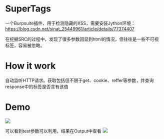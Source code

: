# SuperTags
一个Burpsuite插件，用于检测隐藏的XSS，需要安装Jython环境：https://blog.csdn.net/sinat_25449961/article/details/77374407

在挖掘SRC的过程中，发现了很多参数回显到html的情况，但往往是一些不可视标签，容易被忽略。

# How it work
自动监听HTTP请求。获取包括但不限于get、cookie、reffer等参数，并查询response中的标签是否含有该值


# Demo
![](http://static.zybuluo.com/1160307775/k6jqghl8fgk7de1r8s4vw17u/image_1d76pe1bihb110g88k617aqgha9.png)

可以看到test参数可以利用，结果在Output中查看
![](http://static.zybuluo.com/1160307775/5hlk0q563e4rpwv29mujrljq/image_1d76phstmb8d1vqo1l1j1b4m1ba213.png)
